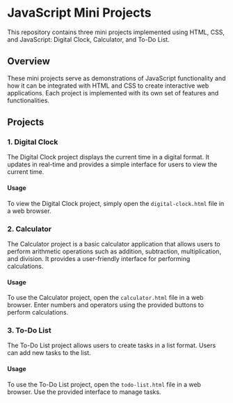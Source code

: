# JavaScript Mini Projects

This repository contains three mini projects implemented using HTML, CSS, and JavaScript: Digital Clock, Calculator, and To-Do List.

## Overview

These mini projects serve as demonstrations of JavaScript functionality and how it can be integrated with HTML and CSS to create interactive web applications. Each project is implemented with its own set of features and functionalities.

## Projects

### 1. Digital Clock

The Digital Clock project displays the current time in a digital format. It updates in real-time and provides a simple interface for users to view the current time.

#### Usage
To view the Digital Clock project, simply open the `digital-clock.html` file in a web browser.

### 2. Calculator

The Calculator project is a basic calculator application that allows users to perform arithmetic operations such as addition, subtraction, multiplication, and division. It provides a user-friendly interface for performing calculations.

#### Usage
To use the Calculator project, open the `calculator.html` file in a web browser. Enter numbers and operators using the provided buttons to perform calculations.

### 3. To-Do List

The To-Do List project allows users to create tasks in a list format. Users can add new tasks to the list.

#### Usage
To use the To-Do List project, open the `todo-list.html` file in a web browser. Use the provided interface to manage tasks.




